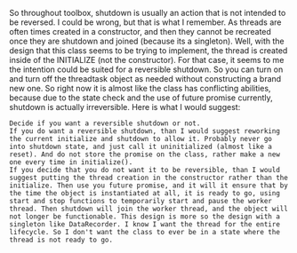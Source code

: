 So throughout toolbox, shutdown is usually an action that is not intended to be reversed. I could be wrong, but that is what I remember. As threads are often times created in a constructor, and then they cannot be recreated once they are shutdown and joined (because its a singleton). Well, with the design that this class seems to be trying to implement, the thread is created inside of the INITIALIZE (not the constructor). For that case, it seems to me the intention could be suited for a reversible shutdown. So you can turn on and turn off the threadtask object as needed without constructing a brand new one. So right now it is almost like the class has conflicting abilities, because due to the state check and the use of future promise currently, shutdown is actually irreversible.
Here is what I would suggest:

    Decide if you want a reversible shutdown or not.
    If you do want a reversible shutdown, than I would suggest reworking the current initialize and shutdown to allow it. Probably never go into shutdown state, and just call it uninitialized (almost like a reset). And do not store the promise on the class, rather make a new one every time in initialize().
    If you decide that you do not want it to be reversible, than I would suggest putting the thread creation in the constructor rather than the initialize. Then use you future promise, and it will it ensure that by the time the object is instantiated at all, it is ready to go, using start and stop functions to temporarily start and pause the worker thread. Then shutdown will join the worker thread, and the object will not longer be functionable. This design is more so the design with a singleton like DataRecorder. I know I want the thread for the entire lifecycle. So I don't want the class to ever be in a state where the thread is not ready to go.

